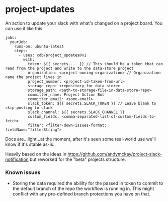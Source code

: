 # project-updates

An action to update your slack with what's changed on a project board. You can use it like this:

```
jobs:
  yourJob:
    runs-on: ubuntu-latest
    steps:
      - uses: cdb/project_updates@v1
        with:
          token: ${{ secrets.... }} // This should be a token that can read from the project and write to the data-store project
          organization: <project-owning-organization> // Organization name the project lives in
          project_number: <project-id-taken-from-url>
          storage_repo: <repository-for-data-store>
          storage_path: <path-to-storage-file-in-data-store-repo>
          committer_name: Project Action Bot
          committer_email: <some-email>
          slack_token: ${{ secrets.SLACK_TOKEN }} // Leave blank to skip posting to slack
          slack_channel: ${{ secrets.SLACK_CHANNEL }}
          custom_fields: <comma-separated-list-of-custom-fields-to-fetch>
          filter: <filter-down-issues-format: fieldName:"filterString">
```

Docs are...light...at the moment, after it's seen some real-world use we'll know if it's stable as-is.

Heavily based on the ideas in https://github.com/andymckay/project-slack-notification but reworked for the "beta" projects structure.

### Known issues

- Storing the data required the abililty for the passed in token to commit to the default branch of the repo the workflow is running in. This might conflict with any pre-defined branch protections you have on that.
